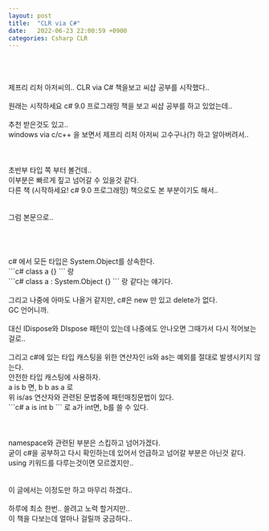 ```yaml
---
layout: post
title:  "CLR via C#"
date:   2022-06-23 22:00:59 +0900
categories: Csharp CLR
---
```


<br>
<br>
<br>
제프리 리처 아저씨의.. CLR via C# 책을보고 씨샵 공부를 시작했다..<br>
<br>
원래는 시작하세요 c# 9.0 프로그래밍 책을 보고 씨샵 공부를 하고 있었는데..<br>
<br>
추천 받은것도 있고..<br>
windows via c/c++ 을 보면서 제프리 리처 아저씨 고수구나(?) 하고 알아버려서..<br>
<br>
<br>
<br>
초반부 타입 쪽 부터 볼건데..<br>
이부분은 빠르게 짚고 넘어갈 수 있을것 같다. <br>
다른 책 (시작하세요! c# 9.0 프로그래밍) 책으로도 본 부분이기도 해서..<br>
<br>
<br>
그럼 본문으로..<br>
<br>
<br>
<br>
<br>
c# 에서 모든 타입은 System.Object를 상속한다. <br>
```c#
class a {} 
```
랑 <br>
```c#
class a : System.Object {}
```
랑 같다는 얘기다.<br>
<br>
그리고 나중에 아마도 나올거 같지만, c#은 new 만 있고 delete가 없다. <br>
GC 언어니까. <br>
<br>
대신 IDispose와 DIspose 패턴이 있는데 나중에도 안나오면 그때가서 다시 적어보는걸로..<br>
<br>
그리고 c#에 있는 타입 캐스팅을 위한 연산자인 is와 as는 예외를 절대로 발생시키지 않는다.<br>
안전한 타입 캐스팅에 사용하자.<br>
a is b 면, b b as a 로 <br>
위 is/as 연산자와 관련된 문법중에 패턴매칭문법이 있다.<br>
```c#
a is int b
```
로 a가 int면, b를 쓸 수 있다. <br>
<br>
<br>
<br>
namespace와 관련된 부분은 스킵하고 넘어가겠다. <br>
굳이 c#을 공부하고 다시 확인하는데 있어서 언급하고 넘어갈 부분은 아닌것 같다. <br>
using 키워드를 다루는것이면 모르겠지만.. <br>
<br>
<br>
이 글에서는 이정도만 하고 마무리 하겠다..<br>
<br>
하루에 최소 한번.. 쓸려고 노력 할거지만..<br>
이 책을 다보는데 얼마나 걸릴까 궁금하다.. <br>
<br>
